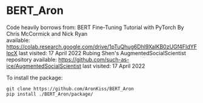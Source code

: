 # BERT_Aron

Code heavily borrows from:
  BERT Fine-Tuning Tutorial with PyTorch By Chris McCormick and Nick Ryan                          
    available: https://colab.research.google.com/drive/1pTuQhug6Dhl9XalKB0zUGf4FIdYFlpcX last visited: 17 April 2022
  Rubing Shen's AugmentedSocialScientist repository 
    available: https://github.com/such-as-ice/AugmentedSocialScientist last visited: 17 April 2022
    
    
To install the package:

```
git clone https://github.com/AronKiss/BERT_Aron 
pip install ./BERT_Aron/package/
